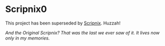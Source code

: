 Scripnix0
=========

This project has been superseded by [Scripnix](https://github.com/yukondude/Scripnix). Huzzah!

*And the Original Scripnix? That was the last we ever saw of it. It lives now only in my memories.*
